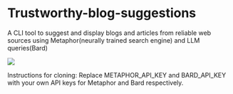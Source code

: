 # Trustworthy-blog-suggestions
A CLI tool to suggest and display blogs and articles from reliable web sources using Metaphor(neurally trained search engine) and LLM queries(Bard)

![](https://github.com/Strohy/Trustworthy-blog-suggestions/blob/master/Trustworthy.gif)

Instructions for cloning:
Replace METAPHOR_API_KEY and BARD_API_KEY with your own API keys for Metaphor and Bard respectively.
